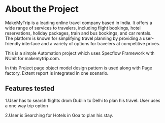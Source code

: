 # **About the Project**

MakeMyTrip is a leading online travel company based in India. It offers a wide range of services to travelers, including flight bookings, hotel reservations, holiday packages, train and bus bookings, and car rentals. The platform is known for simplifying travel planning by providing a user-friendly interface and a variety of options for travelers at competitive prices.

This is a simple Automation project which uses Specflow Framework with NUnit for makemytrip.com.

In this Project page object model design pattern is used along with Page factory.
Extent report is integrated in one scenario.


## Features tested

1.User has to search flights drom Dublin to Delhi to plan his travel.
User uses a one way trip option

2.User is Searching for Hotels in Goa to plan his stay.
